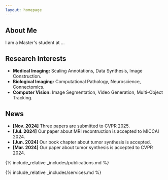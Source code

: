 ```yaml
---
layout: homepage
---
```


## About Me

I am a Master's student at ...

## Research Interests

- **Medical Imaging:** Scaling Annotations, Data Synthesis, Image Construction.
- **Biological Imaging:** Computational Pathology, Neuroscience, Connectomics.
- **Computer Vision:** Image Segmentation, Video Generation, Multi-Object Tracking.


## News

- **[Nov. 2024]** Three papers are submitted to CVPR 2025.
- **[Jul. 2024]** Our paper about MRI recontruction is accepted to MICCAI 2024.
- **[Jun. 2024]** Our book chapter about tumor synthesis is accepted.
- **[Mar. 2024]** Our paper about tumor synthesis is accepted to CVPR 2024.

{% include_relative _includes/publications.md %}

{% include_relative _includes/services.md %}
